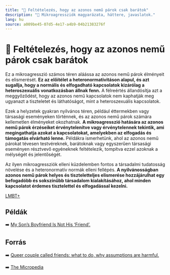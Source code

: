 ```yaml
---
title: "🚫 Feltételezés, hogy az azonos nemű párok csak barátok"
description: "🚫 Mikroagressziók magyarázata, háttere, javaslatok."
lang: hu
source: a009be45-07d5-4e17-a4b9-04b21383276f
---
```


<div class="wiki-content agression-title">

# 🚫 Feltételezés, hogy az azonos nemű párok csak barátok

Ez a mikroagresszió számos téren aláássa az azonos nemű párok élményeit és elismerését. **Ez az előítélet a heteronormativitáson alapul, és azt sugallja, hogy a normális és elfogadható kapcsolatok kizárólag a heteroszexuális vonatkozásban állnak fenn.** A félreértés állandósítja azt a meggyőződést, hogy az azonos nemű kapcsolatok nem kaphatják meg ugyanazt a tiszteletet és láthatóságot, mint a heteroszexuális kapcsolatok.

Ezek a helyzetek gyakran nyilvános téren, például éttermekben vagy társasági eseményeken történnek, és az azonos nemű párok számára kellemetlen élményeket okozhatnak. **A mikroagresszió hatására az azonos nemű párok érzéseiket érvénytelenítve vagy érvénytelennek tekintik, ami megingathatja azokat a kapcsolatokat, amelyekben az elfogadás és támogatás elvárható lenne.** Példákra ismerhetünk, ahol az azonos nemű párokat tévesen testvéreknek, barátoknak vagy egyszerűen társasági eseményen résztvevő egyéneknek feltételezik, tompítva ezzel azoknak a mélységét és jelentőségét.

Az ilyen mikroagressziók elleni küzdelemben fontos a társadalmi tudatosság növelése és a heteronormatív normák elleni fellépés. **A nyilvánosságban azonos nemű párok helyes és tiszteletteljes elismerése hozzájárulhat egy befogadóbb és sokszínűbb társadalom kialakításához, ahol minden kapcsolatot érdemes tisztelettel és elfogadással kezelni.**


<div class="categories">

[LMBT+](/#/entry?id=lmbt)

</div>

## Példák

➡️ [My Son’s Boyfriend Is Not His ‘Friend’.](https://www.theatlantic.com/entertainment/archive/2015/06/friend-gay-relationship-language-mores/397028/)

## Forrás

➡️ [Queer couple called friends: what to do, why assumptions are harmful.](https://www.businessinsider.com/queer-couple-called-friends-what-to-do-assumptions-are-harmful-2020-2)


➡️ [The Micropedia](https://www.themicropedia.org/)


</div>